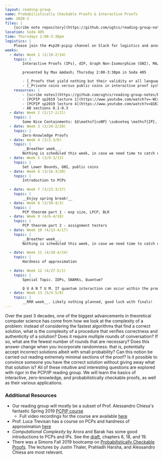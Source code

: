 ```yaml
---
layout: reading-group
name: Probabilistically Checkable Proofs & Interactive Proofs
sem: 2020-2
files: | 
    [scribe note repository](https://github.com/ugtcs/reading-group-notes/tree/master/pcpip/sp20)
location: Soda 405
time: Thursdays 2:00-3:30pm
logistics: |
    Please join the #sp20-pcpip channel on Slack for logistics and announcements!
weeks:
  - date: Week 1 (2/10-2/14)
    topic: |
        Interactive Proofs (IPs), dIP, Graph Non-Isomorphism (GNI), MA/AM

        presented by Max &mdash; Thursday 2:00-3:30pm in Soda 405

        - [_Proofs that yield nothing but their validity or all languages in NP have zero-knowledge proof systems_](https://doi.org/10.1145/116825.116852), GMW '91
        - [_Private coins versus public coins in interactive proof systems_](https://doi.org/10.1145/12130.12137), GS '86
    resources: |
        - [scribe notes](https://github.com/ugtcs/reading-group-notes/blob/master/pcpip/sp20/week-1.pdf)
        - [PCPIP sp2019 lecture 1](https://www.youtube.com/watch?v=-WCvJurvmlM&list=PLkFD6_40KJIyWWtxCPBHwGsrutjvwM5_U&index=2&t=0s)
        - [PCPIP sp2019 lecture 4](https://www.youtube.com/watch?v=Q1K3eOEgxao&list=PLkFD6_40KJIyWWtxCPBHwGsrutjvwM5_U&index=4)
        - AB sections 8.1-8.3
  - date: Week 2 (2/17-2/21)
    topic: |
        Some Nice Containments: $$\mathsf{coNP} \subseteq \mathsf{IP}, \mathsf{IP} = \mathsf{PSPACE}$$
  - date: Week 3 (2/24-2/28)
    topic: |
        Zero-Knowledge Proofs
  - date: Week 4 (3/2-3/6)
    topic: |
        __Breather week__. 
        Nothing is scheduled this week, in case we need time to catch up/finish previous topics.
  - date: Week 5 (3/9-3/13)
    topic: |
        Set Lower Bounds, GNI, public coins
  - date: Week 6 (3/16-3/20)
    topic: |
        Introduction to PCPs
        
  - date: Week 7 (3/23-3/27)
    topic: |
        __Enjoy spring break!__
  - date: Week 8 (3/30-4/3)
    topic: |
        PCP theorem part 1 - exp size, LPCP, BLR
  - date: Week 9 (4/6-4/10)
    topic: |
        PCP theorem part 2 - assignment testers
  - date: Week 10 (4/13-4/17)
    topic: |
        __Breather week__. 
        Nothing is scheduled this week, in case we need time to catch up/finish previous topics.
        
  - date: Week 11 (4/20-4/24)
    topic: |
        Hardness of approximation
        
  - date: Week 12 (4/27-5/1)
    topic: |
        Special Topic. IOPs, SNARKs, Quantum?

        Q U A N T U M. If quantum interaction can occur within the proof, can we make our proofs stronger?
  - date: Week 13 (5/4-5/8)
    topic: |
        __RRR week__. Likely nothing planned, good luck with finals!
---
```


Over the past 3 decades, one of the biggest advancements in theoretical computer science has come from how we look at the complexity of a problem: instead of considering the fastest algorithms that find a correct solution, what is the complexity of a procedure that verifies correctness and authenticity of a solution? Does it require multiple rounds of conversation? If so, what are the fewest number of rounds that are necessary? Does this answer change when you incorporate randomness: that is, potentially accept incorrect solutions albeit with small probability? Can this notion be carried out reading extremely minimal sections of the proof? Is it possible to convince someone you have the correct solution without giving away what that solution is? All of these intuitive and interesting questions are explored with rigor in the PCP/IP reading group. We will learn the basics of interactive, zero-knowledge, and probabilistically checkable proofs, as well as their various applications.

### Additional Resources

- Our reading group will mostly be a subset of Prof. Alessandro Chiesa's fantastic Spring 2019 [PCPIP course](http://people.eecs.berkeley.edu/~alexch/classes/CS294-S2019.html)
  - Full video recordings for the course are available [here](https://www.youtube.com/playlist?list=PLkFD6_40KJIyWWtxCPBHwGsrutjvwM5_U)
- Prof. Luca Trevisan has a course on PCPs and hardness of approximation [here](https://people.eecs.berkeley.edu/~luca/pcp/)
- *Computational Complexity* by Arora and Barak has some good introductions to PCPs and IPs. See the [draft](https://theory.cs.princeton.edu/complexity/book.pdf), chapters 8, 18, and 19.
- There was a Simons Fall 2019 bootcamp on [Probabilistically Checkable Proofs](https://simons.berkeley.edu/workshops/schedule/9299). The lectures by Justin Thaler, Prahladh Harsha, and Alessandro Chiesa are most relevant.

